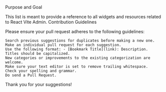 Purpose and Goal

This list is meant to provide a reference to all widgets and resources related to React Vite Admin.
Contribution Guidelines

Please ensure your pull request adheres to the following guidelines:

    Search previous suggestions for duplicates before making a new one.
    Make an individual pull request for each suggestion.
    Use the following format: - [Bookmark Title](link): Description.
    Titles should be capitalized.
    New categories or improvements to the existing categorization are welcome.
    Make sure your text editor is set to remove trailing whitespace.
    Check your spelling and grammar.
    Do send a Pull Request.

Thank you for your suggestions!